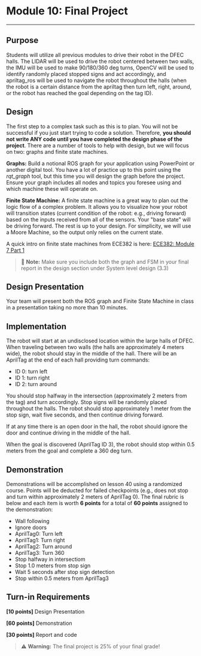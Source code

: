 # Module 10: Final Project
---

## Purpose
Students will utilize all previous modules to drive their robot in the DFEC halls. The LIDAR will be used to drive the robot centered between two walls, the IMU will be used to make 90/180/360 deg turns, OpenCV will be used to identify randomly placed stopped signs and act accordingly, and apriltag_ros will be used to navigate the robot throughout the halls (when the robot is a certain distance from the apriltag then turn left, right, around, or the robot has reached the goal depending on the tag ID).

## Design
The first step to a complex task such as this is to plan. You will not be successful if you just start trying to code a solution. Therefore, **you should not write ANY code until you have completed the design phase of the project**. There are a number of tools to help with design, but we will focus on two: graphs and finite state machines.

**Graphs:**
Build a notional ROS graph for your application using PowerPoint or another digital tool. You have a lot of practice up to this point using the *rqt_graph* tool, but this time you will design the graph before the project. Ensure your graph includes all nodes and topics you foresee using and which machine these will operate on.

**Finite State Machine:**
A finite state machine is a great way to plan out the logic flow of a complex problem. It allows you to visualize how your robot will transition states (current condition of the robot: e.g., driving forward) based on the inputs received from all of the sensors. Your "base state" will be driving forward. The rest is up to your design. For simplicity, we will use a Moore Machine, so the output only relies on the current state. 

A quick intro on finite state machines from ECE382 is here: [ECE382: Module 7 Part 1](https://youtu.be/A8m0qo2MKlE?list=PLLvuo5HBf25HKbK18J28lJNyPkltAxfln&t=26)

> 📝️ **Note:** Make sure you include both the graph and FSM in your final report in the design section under System level design (3.3)

## Design Presentation
Your team will present both the ROS graph and Finite State Machine in class in a presentation taking no more than 10 minutes.

## Implementation
The robot will start at an undisclosed location within the large halls of DFEC. When traveling between two walls (the halls are approximately 4 meters wide), the robot should stay in the middle of the hall. There will be an AprilTag at the end of each hall providing turn commands:

- ID 0: turn left
- ID 1: turn right
- ID 2: turn around

You should stop halfway in the intersection (approximately 2 meters from the tag) and turn accordingly. Stop signs will be randomly placed throughout the halls. The robot should stop approximately 1 meter from the stop sign, wait five seconds, and then continue driving forward.

If at any time there is an open door in the hall, the robot should ignore the door and continue driving in the middle of the hall.

When the goal is discovered (AprilTag ID 3), the robot should stop within 0.5 meters from the goal and complete a 360 deg turn.

## Demonstration
Demonstrations will be accomplished on lesson 40 using a randomized course. Points will be deducted for failed checkpoints (e.g., does not stop and turn within approximately 2 meters of AprilTag 0). The final rubric is below and each item is worth **6 points** for a total of **60 points** assigned to the demonstration:

- Wall following
- Ignore doors
- AprilTag0: Turn left
- AprilTag1: Turn right
- AprilTag2: Turn around
- AprilTag3: Turn 360
- Stop halfway in intersectiom
- Stop 1.0 meters from stop sign
- Wait 5 seconds after stop sign detection
- Stop within 0.5 meters from AprilTag3

## Turn-in Requirements
**[10 points]** Design Presentation

**[60 points]** Demonstration

**[30 points]** Report and code

> ⚠️ **Warning:** The final project is 25% of your final grade!
